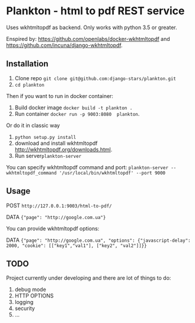 # Plankton - html to pdf REST service

Uses wkhtmltopdf as backend.
Only works with python 3.5 or greater.

Enspired by:
https://github.com/openlabs/docker-wkhtmltopdf and https://github.com/incuna/django-wkhtmltopdf.

## Installation
1. Clone repo ```git clone git@github.com:django-stars/plankton.git```
2. ```cd plankton```

Then if you want to run in docker container:

1. Build docker image ```docker build -t plankton .```
2. Run container  ```docker run -p 9003:8080  plankton```.

Or do it in classic way

1. ```python setup.py install``` 
2. download and install wkhtmltopdf http://wkhtmltopdf.org/downloads.html.
3. Run server```plankton-server``` 

You can specify wkhtmltopdf command and port:
```plankton-server --wkhtmltopdf_command '/usr/local/bin/wkhtmltopdf' --port 9000```


## Usage

POST ```http://127.0.0.1:9003/html-to-pdf/```

DATA ```{"page": "http://google.com.ua"}```

You can provide wkhtmltopdf options:

DATA ```{"page": "http://google.com.ua", "options": {"javascript-delay": 2000, "cookie": [["key1","val1"], ["key2", "val2"]]}}```


## TODO
Project currently under developing and there are lot of things to do:

1. debug mode
2. HTTP OPTIONS
3. logging
4. security
5. ...



